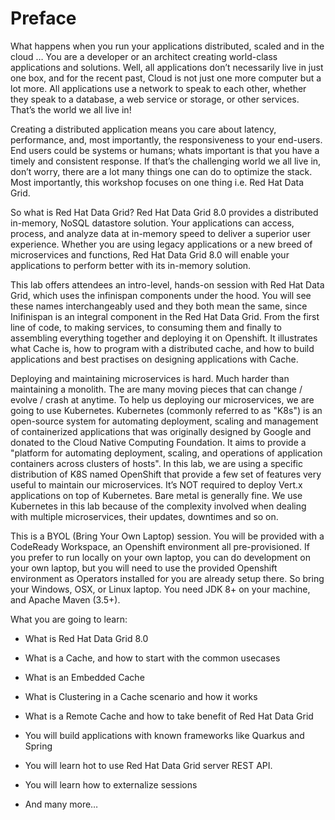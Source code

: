 # Preface

What happens when you run your applications distributed, scaled and in the cloud …​
You are a developer or an architect creating world-class applications and solutions. Well, all applications don’t necessarily live in just one box, and for the recent past, Cloud is not just one more computer but a lot more. All applications use a network to speak to each other, whether they speak to a database, a web service or storage, or other services. That’s the world we all live in!

Creating a distributed application means you care about latency, performance, and, most importantly, the responsiveness to your end-users. End users could be systems or humans; whats important is that you have a timely and consistent response. If that’s the challenging world we all live in, don’t worry, there are a lot many things one can do to optimize the stack. Most importantly, this workshop focuses on one thing i.e. Red Hat Data Grid.

So what is Red Hat Data Grid? Red Hat Data Grid 8.0 provides a distributed in-memory, NoSQL datastore solution. Your applications can access, process, and analyze data at in-memory speed to deliver a superior user experience. Whether you are using legacy applications or a new breed of microservices and functions, Red Hat Data Grid 8.0 will enable your applications to perform better with its in-memory solution.

This lab offers attendees an intro-level, hands-on session with Red Hat Data Grid, which uses the infinispan components under the hood. You will see these names interchangeably used and they both mean the same, since Inifinispan is an integral component in the Red Hat Data Grid. From the first line of code, to making services, to consuming them and finally to assembling everything together and deploying it on Openshift. It illustrates what Cache is, how to program with a distributed cache, and how to build applications and best practises on designing applications with Cache.

Deploying and maintaining microservices is hard. Much harder than maintaining a monolith. The are many moving pieces that can change / evolve / crash at anytime. To help us deploying our microservices, we are going to use Kubernetes. Kubernetes (commonly referred to as "K8s") is an open-source system for automating deployment, scaling and management of containerized applications that was originally designed by Google and donated to the Cloud Native Computing Foundation. It aims to provide a "platform for automating deployment, scaling, and operations of application containers across clusters of hosts". In this lab, we are using a specific distribution of K8S named OpenShift that provide a few set of features very useful to maintain our microservices. It’s NOT required to deploy Vert.x applications on top of Kubernetes. Bare metal is generally fine. We use Kubernetes in this lab because of the complexity involved when dealing with multiple microservices, their updates, downtimes and so on.

This is a BYOL (Bring Your Own Laptop) session. You will be provided with a CodeReady Workspace, an Openshift environment all pre-provisioned. If you prefer to run locally on your own laptop, you can do development on your own laptop, but you will need to use the provided Openshift environment as Operators installed for you are already setup there. So bring your Windows, OSX, or Linux laptop. You need JDK 8+ on your machine, and Apache Maven (3.5+).

What you are going to learn:

- What is Red Hat Data Grid 8.0

- What is a Cache, and how to start with the common usecases

- What is an Embedded Cache

- What is Clustering in a Cache scenario and how it works

- What is a Remote Cache and how to take benefit of Red Hat Data Grid

- You will build applications with known frameworks like Quarkus and Spring

- You will learn hot to use Red Hat Data Grid server REST API.

- You will learn how to externalize sessions

- And many more…​